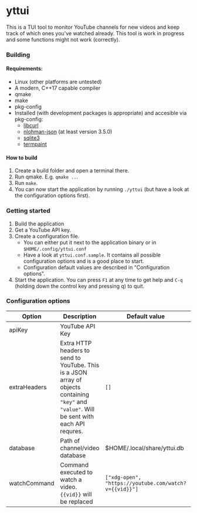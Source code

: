 yttui
===

This is a TUI tool to monitor YouTube channels for new videos and keep track of which ones you've watched already.
This tool is work in progress and some functions might not work (correctly).

### Building
#### Requirements:
* Linux (other platforms are untested)
* A modern, C++17 capable compiler
* qmake
* make
* pkg-config
* Installed (with development packages is appropriate) and accesible via pkg-config:
    * [libcurl](https://curl.se)
    * [nlohman-json](https://github.com/nlohmann/json/) (at least version 3.5.0)
    * [sqlite3](https://sqlite.org)
    * [termpaint](https://termpaint.namepad.de/)

#### How to build
1. Create a build folder and open a terminal there.
1. Run qmake. E.g. `qmake ..`.
1. Run `make`.
1. You can now start the application by running `./yttui` (but have a look at the configuration options first).


### Getting started
1. Build the application
1. Get a YouTube API key.
1. Create a configuration file.
    - You can either put it next to the application binary or in `$HOME/.config/yttui.conf`
    - Have a look at `yttui.conf.sample`. It contains all possible configuration options and is a good place to start.
    - Configuration default values are described in "Configuration options".
1. Start the application. You can press `F1` at any time to get help and `C-q` (holding down the control key and pressing q) to quit.


### Configuration options
|Option | Description | Default value | Required |
|-------|-------------|---------------|--------- |
| apiKey | YouTube API Key | | ✔ |
| extraHeaders | Extra HTTP headers to send to YouTube. This is a JSON array of objects containing `"key"` and `"value"`. Will be sent with each API requres. | `[]`  | ✘  |
| database | Path of channel/video database | $HOME/.local/share/yttui.db | ✘ |
| watchCommand | Command executed to watch a video. `{{vid}}` will be replaced | `["xdg-open", "https://youtube.com/watch?v={{vid}}"]` | ✘ |

